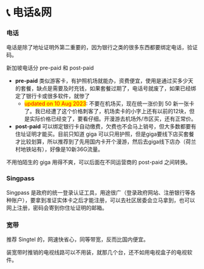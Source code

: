 # 📞 电话&网

### 电话

电话是除了地址证明外第二重要的，因为银行之类的很多东西都要绑定电话，验证码。

新加坡电话分 pre-paid 和 post-paid

* **pre-paid** 类似游客卡，有护照机场就能办，资费便宜，使用是通过买多少天的套餐，缺点是需要及时充钱，如果套餐过期了，电话号就废了，如果已经绑定了银行卡或很多软件，就惨了
  * <mark style="color:red;">updated on 10 Aug 2023</mark>: 不要在机场买，现在统一涨价到 50 新一张卡了。我已经遭了这个价格刺客了，机场卖卡的小字上还有以前的12块，但是实际价格已经变了，要看仔细。开漫游去机场外/市区买，还有正常价。
* **post-paid** 可以绑定银行卡自动缴费，欠费也不会马上销号，但大多数都要有住址证明才能买。目前只知道 giga 可以只用护照，但是giga要线下店买套餐才比较划算，所以推荐到了先用国内卡开个漫游，然后去giga线下店办（荷兰村地铁站有），好像是10新36G流量。

不用怕陌生的 giga 用得不爽，可以后面在不同运营商的 post-paid 之间转换。

### Singpass

Singpass 是政府的统一登录认证工具，用途很广（登录政府网站、注册银行等各种账户），要拿到准证实体卡之后才能注册，可以去社区居委会立马拿到，也可以网上注册，密码会寄到你住址证明的邮箱。

### 宽带

推荐 Singtel 的，网速快省心，同等带宽，反而比国内便宜。

装宽带时推销的电视线路可以不用装，就那几个台，还不如用电视盒子的电视软件。
